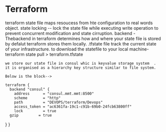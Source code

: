 # Terraform

terraform state file maps resoucess from hte configuration to real words object.
state locking -- lock the state file while executing write operation to prevent concurrent modification and state cirruption.
backend - Thebackend in terraform determines how and where your state file is stored by defalut terraform stores them locally. 
.tfstate file track the current state of your infrastructure.
to download the statefile to your local machine-
    terraform state pull > terraform.tfstate


    we store our state file in consul whic is keyvalue storage system  . it is organised as a hierarchy key structure similar to file system.

    Below is the block-->

    terraform {
      backend "consul" {
        address      = "consul.mmt.mmt:8500"
        scheme       = "http"
        path         = "DEVOPS/terraform/Devops"
        access_token = "ac6361fa-19c1-c91b-69b0-24fcb63800ff"
        lock         = true
      gzip         = true
  }
}


